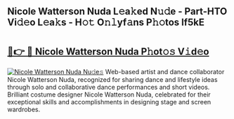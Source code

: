 ## Nicole Watterson Nuda L𝚎a𝚔ed N𝚞𝚍e - Part-HTO Vi𝚍𝚎o L𝚎a𝚔s - H𝚘𝚝 O𝚗𝚕yf𝚊ns P𝚑𝚘tos lf5kE

# <h2><a href="http://kf00gll.oniu.top/?m=Nicole+Watterson+Nuda">🔗👉 🔴 Nicole Watterson Nuda P𝚑ot𝚘𝚜 V𝚒d𝚎o</a></h2>

[![Nicole Watterson Nuda Nu𝚍e𝚜](https://i.imgur.com/0qMVB7G.gif)](http://kf00gll.oniu.top/?m=Nicole+Watterson+Nuda)
Web-based artist and dance collaborator Nicole Watterson Nuda, recognized for sharing dance and lifestyle ideas through solo and collaborative dance performances and short videos. Brilliant costume designer Nicole Watterson Nuda, celebrated for their exceptional skills and accomplishments in designing stage and screen wardrobes.  
